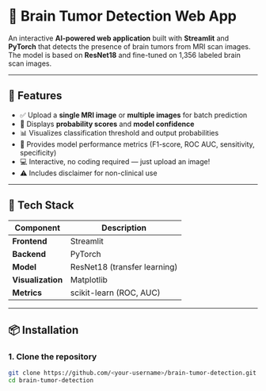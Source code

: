 # 🧠 Brain Tumor Detection Web App

An interactive **AI-powered web application** built with **Streamlit** and **PyTorch** that detects the presence of brain tumors from MRI scan images.  
The model is based on **ResNet18** and fine-tuned on 1,356 labeled brain scan images.

---

## 🚀 Features

- ✅ Upload a **single MRI image** or **multiple images** for batch prediction  
- 🎯 Displays **probability scores** and **model confidence**  
- 📊 Visualizes classification threshold and output probabilities  
- 🧩 Provides model performance metrics (F1-score, ROC AUC, sensitivity, specificity)  
- 💻 Interactive, no coding required — just upload an image!  
- ⚠️ Includes disclaimer for non-clinical use  

---

## 🧰 Tech Stack

| Component | Description |
|------------|-------------|
| **Frontend** | Streamlit |
| **Backend** | PyTorch |
| **Model** | ResNet18 (transfer learning) |
| **Visualization** | Matplotlib |
| **Metrics** | scikit-learn (ROC, AUC) |

---

## 📦 Installation

### 1. Clone the repository
```bash
git clone https://github.com/<your-username>/brain-tumor-detection.git
cd brain-tumor-detection
